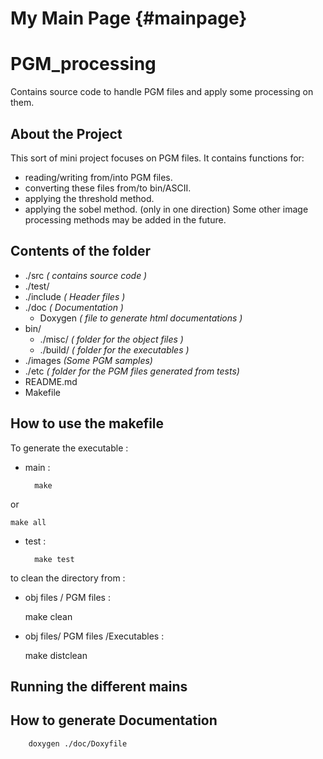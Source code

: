 My Main Page                         {#mainpage}
============


# PGM_processing
 Contains source code to handle PGM files and apply some processing on them.

## About the Project
  This sort of mini project focuses on PGM files.
  It contains functions for:
- reading/writing from/into PGM files.
- converting these files from/to bin/ASCII.
- applying the threshold method.
- applying the sobel method. (only in one direction)
  Some other image processing methods may be added in the future.

## Contents of the folder

- ./src *( contains source code  )*
- ./test/
- ./include *( Header files )*
- ./doc *( Documentation )*
	- Doxygen *( file to generate html documentations )*
- bin/
    - ./misc/ *( folder for the object files )*
    - ./build/ *( folder for the executables )*
- ./images *(Some PGM samples)*
- ./etc *( folder for the PGM files generated from tests)*
- README.md
- Makefile

## How to use the makefile

To generate the executable :

- main :

		make  
or

   	make all

- test : 	


    	make test

to clean the directory from :

- obj files / PGM files :

  	make clean

- obj files/ PGM files /Executables :

  	make distclean


## Running the different mains



## How to generate Documentation

  		doxygen ./doc/Doxyfile

